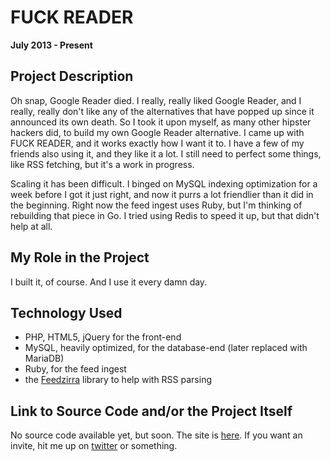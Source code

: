 # FUCK READER

**July 2013 - Present**

## Project Description

Oh snap, Google Reader died. I really, really liked Google Reader, and I really, really don't like any of the alternatives that have popped up since it announced its own death. So I took it upon myself, as many other hipster hackers did, to build my own Google Reader alternative. I came up with FUCK READER, and it works exactly how I want it to. I have a few of my friends also using it, and they like it a lot. I still need to perfect some things, like RSS fetching, but it's a work in progress.

Scaling it has been difficult. I binged on MySQL indexing optimization for a week before I got it just right, and now it purrs a lot friendlier than it did in the beginning. Right now the feed ingest uses Ruby, but I'm thinking of rebuilding that piece in Go. I tried using Redis to speed it up, but that didn't help at all.

## My Role in the Project

I built it, of course. And I use it every damn day.

## Technology Used

- PHP, HTML5, jQuery for the front-end
- MySQL, heavily optimized, for the database-end (later replaced with MariaDB)
- Ruby, for the feed ingest
- the [Feedzirra](https://github.com/pauldix/feedzirra) library to help with RSS parsing

## Link to Source Code and/or the Project Itself

No source code available yet, but soon. The site is [here](https://fuckreader.com/). If you want an invite, hit me up on [twitter](http://twitter.com/cylegage) or something.